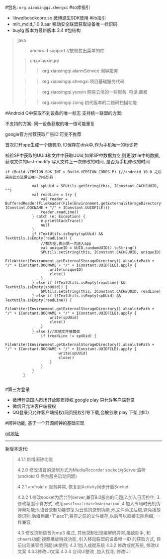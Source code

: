 #包名:
``org.xiaoxingqi.shengxi``
#so库指引
+ libweibosdkcore.so 微博源生SDK使用
#lib指引
+ miit_mdid_1.0.9.aar  移动安全联盟获取设备唯一标识码
+ buylg 版本为最新版本 3.4
#包结构
>java
>>andnroid.support //放侧拉出菜单的库
>
>>org.xiaoxingqi
>>>org.xiaoxingqi.alarmService 闹钟服务
>
>>>org.xiaoxingqi.shengxi 项目基础服务代码
>
>>>org.xiaoxingqi.yunxin  网易云信的一些服务: 电话,画板
>
>>>org.xiaoxingqi.zxing  初代版本的二维码扫描功能
>>





#Android Q中获取不到设备的唯一标志
支持统一联盟的方案:

不支持的方案: 同一设备获取的唯一值可能重复  

google官方推荐获取广告iD:可变不推荐

首次打开app生成一个随机ID, ID保存在disk中,作为手机唯一的标识符

校验SP中获取的UUid和文件中获取UUid,如果SP中数据为空,则更改file中的数据,获取文件的last-modify 写入文件上一次修改的时间, 是否为手机修改的时间

```
if (Build.VERSION.SDK_INT > Build.VERSION_CODES.P) {//android 10.0 之后采用此方法保证唯一的标识符

            val spUUid = SPUtils.getString(this, IConstant.CACHEUUID, "")
            val readLine = try {
                val reader = BufferedReader(FileReader(File(Environment.getExternalStorageDirectory(), IConstant.DOCNAME + "/" + IConstant.UUIDFILE)))
                reader.readLine()
            } catch (e: Exception) {
                e.printStackTrace()
                null
            }
            if (TextUtils.isEmpty(spUUid) && TextUtils.isEmpty(readLine)) {
                //都为空,表示第一次进入app
                val uniqueID = UUID.randomUUID().toString()
                SPUtils.setString(this, IConstant.CACHEUUID, uniqueID)
                FileWriter(Environment.getExternalStorageDirectory().absolutePath + "/" + IConstant.DOCNAME + "/" + IConstant.UUIDFILE).apply {
                    write(uniqueID)
                    close()
                }
            } else if (!TextUtils.isEmpty(readLine) && TextUtils.isEmpty(spUUid)) {
                SPUtils.setString(this, IConstant.CACHEUUID, readLine)
            } else if (!TextUtils.isEmpty(spUUid) && TextUtils.isEmpty(readLine)) {
                FileWriter(Environment.getExternalStorageDirectory().absolutePath + "/" + IConstant.DOCNAME + "/" + IConstant.UUIDFILE).apply {
                    write(spUUid)
                    close()
                }
            } else {//本地文件被篡改
                if (readLine != spUUid) {
                    FileWriter(Environment.getExternalStorageDirectory().absolutePath + "/" + IConstant.DOCNAME + "/" + IConstant.UUIDFILE).apply {
                        write(spUUid)
                        close()
                    }
                }
            }
        }


```
#第三方登录

+ 微博登录国内市场开放网页授权,google play 只允许客户端登录
+ 微信只允许客户端授权
+ QQ登录只允许客户端授权(网页授权引导下载,会被谷歌 play 下架,封ID)

#闹钟功能, 基于一个开源闹钟的基础实现

[git地址](https://github.com/yuriykulikov/AlarmClock )
***
新版本迭代:

>4.1.1 新增闹钟功能
>
>4.2.0 修改语音的录制方式为MediaRecorder  socket为Server监听(android O 后台服务启动问题)  
>
>4.2.1 android o 服务异常, 恢复到Activity同步开启Socket
>
>4.2.2   1.修改socket为后台到server,兼容8.0服务的问题;2.加入日历控件; 3.修改氛围计算方式, 改用`postInvalidateOnAnimation` ;4.加入专辑时光机伪弹幕功能;5.语音录制功能恢复为云信的录制功能,;6.文件添加后缀,避免播放器识别,后缀后面+1".aac1";兼容之前的文件缓存,以后可以直接去除后缀, 一样兼容;
>
>4.3 修改录制语音为mp3 格式, 其他录制出现编解码异常,播放助手, 和cheers功能;视频播放特效功能, 引入移动联盟的设备唯一ID 的获取方式, 目前出现兼容性问题(未使用)
>4.3.1加入成就系统
>4.3.2 修改成就系统, 修改UI文案
>4.3.3修改UI文案
>4.3.4 台词UI整改 ,加入找寻, 修改UI
>
